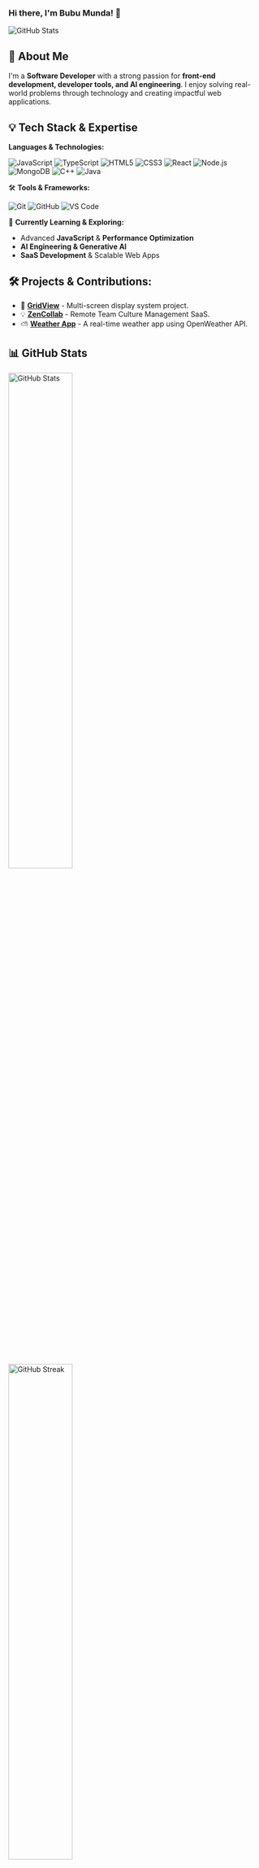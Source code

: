### Hi there, I'm Bubu Munda! 👋

<img src="https://github-profile-summary-cards.vercel.app/api/cards/profile-details?username=your-github-username&theme=github_dark" alt="GitHub Stats" />

🚀 **About Me**
---
I'm a **Software Developer** with a strong passion for **front-end development, developer tools, and AI engineering**. I enjoy solving real-world problems through technology and creating impactful web applications.

💡 **Tech Stack & Expertise**
---
**Languages & Technologies:**

![JavaScript](https://img.shields.io/badge/JavaScript-F7DF1E?style=for-the-badge&logo=javascript&logoColor=black)
![TypeScript](https://img.shields.io/badge/TypeScript-3178C6?style=for-the-badge&logo=typescript&logoColor=white)
![HTML5](https://img.shields.io/badge/HTML5-E34F26?style=for-the-badge&logo=html5&logoColor=white)
![CSS3](https://img.shields.io/badge/CSS3-1572B6?style=for-the-badge&logo=css3&logoColor=white)
![React](https://img.shields.io/badge/React-61DAFB?style=for-the-badge&logo=react&logoColor=black)
![Node.js](https://img.shields.io/badge/Node.js-339933?style=for-the-badge&logo=nodedotjs&logoColor=white)
![MongoDB](https://img.shields.io/badge/MongoDB-47A248?style=for-the-badge&logo=mongodb&logoColor=white)
![C++](https://img.shields.io/badge/C++-00599C?style=for-the-badge&logo=c%2B%2B&logoColor=white)
![Java](https://img.shields.io/badge/Java-ED8B00?style=for-the-badge&logo=java&logoColor=white)

🛠 **Tools & Frameworks:**

![Git](https://img.shields.io/badge/Git-F05032?style=for-the-badge&logo=git&logoColor=white)
![GitHub](https://img.shields.io/badge/GitHub-181717?style=for-the-badge&logo=github&logoColor=white)
![VS Code](https://img.shields.io/badge/VS_Code-007ACC?style=for-the-badge&logo=visual%20studio%20code&logoColor=white)

🌱 **Currently Learning & Exploring:**
- Advanced **JavaScript** & **Performance Optimization**
- **AI Engineering & Generative AI**
- **SaaS Development** & Scalable Web Apps

🛠 **Projects & Contributions:**
---
- 🚀 **[GridView](https://github.com/your-github-username/GridView)** - Multi-screen display system project.
- 💡 **[ZenCollab](https://github.com/your-github-username/ZenCollab)** - Remote Team Culture Management SaaS.
- ⛅ **[Weather App](https://github.com/your-github-username/Weather-App)** - A real-time weather app using OpenWeather API.

📊 **GitHub Stats**
---
<img src="https://github-readme-stats.vercel.app/api?username=your-github-username&show_icons=true&theme=dark" alt="GitHub Stats" width="50%" />
<img src="https://github-readme-streak-stats.herokuapp.com/?user=your-github-username&theme=dark" alt="GitHub Streak" width="50%" />

📫 **Connect with Me**
---
[![LinkedIn](https://img.shields.io/badge/LinkedIn-0A66C2?style=for-the-badge&logo=linkedin&logoColor=white)](https://www.linkedin.com/in/your-linkedin)
[![Twitter](https://img.shields.io/badge/Twitter-1DA1F2?style=for-the-badge&logo=twitter&logoColor=white)](https://twitter.com/your-twitter)

🚀 *"Turning ideas into scalable and impactful solutions."*
